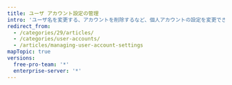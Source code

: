 ```yaml
---
title: ユーザ アカウント設定の管理
intro: 'ユーザ名を変更する、アカウントを削除するなど、個人アカウントの設定を変更できます。'
redirect_from:
  - /categories/29/articles/
  - /categories/user-accounts/
  - /articles/managing-user-account-settings
mapTopic: true
versions:
  free-pro-team: '*'
  enterprise-server: '*'
---
```


